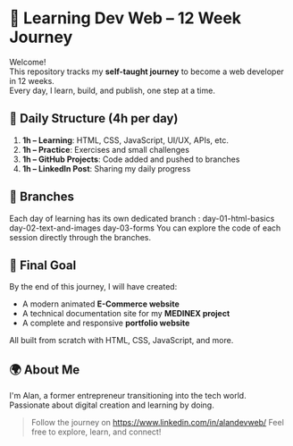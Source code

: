 # 🧠 Learning Dev Web – 12 Week Journey
Welcome!  
This repository tracks my **self-taught journey** to become a web developer in 12 weeks.  
Every day, I learn, build, and publish, one step at a time.

## 📅 Daily Structure (4h per day)
1. **1h – Learning**: HTML, CSS, JavaScript, UI/UX, APIs, etc.  
2. **1h – Practice**: Exercises and small challenges  
3. **1h – GitHub Projects**: Code added and pushed to branches  
4. **1h – LinkedIn Post**: Sharing my daily progress

## 🚧 Branches
Each day of learning has its own dedicated branch :
day-01-html-basics
day-02-text-and-images
day-03-forms
You can explore the code of each session directly through the branches.

## 🎯 Final Goal
By the end of this journey, I will have created:
- A modern animated **E-Commerce website**
- A technical documentation site for my **MEDINEX project**
- A complete and responsive **portfolio website**

All built from scratch with HTML, CSS, JavaScript, and more.

## 🌍 About Me
I'm Alan, a former entrepreneur transitioning into the tech world.  
Passionate about digital creation and learning by doing.

> Follow the journey on https://www.linkedin.com/in/alandevweb/
> Feel free to explore, learn, and connect!
